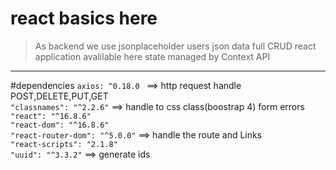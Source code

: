 # react basics here
> As backend we use jsonplaceholder users json data
> full CRUD react application avalilable here
> state managed by Context API
---
#dependencies
`axios: ^0.18.0 ` ==> http request handle POST,DELETE,PUT,GET <br>
`"classnames": "^2.2.6"` ==> handle to css class(boostrap 4) form errors <br>
`"react": "^16.8.6"` <br>
`"react-dom": "^16.8.6"`<br>
`"react-router-dom": "^5.0.0"` ==> handle the route and Links <br>
`"react-scripts": "2.1.8"`<br>
`"uuid": "^3.3.2"` ==> generate ids 
    


